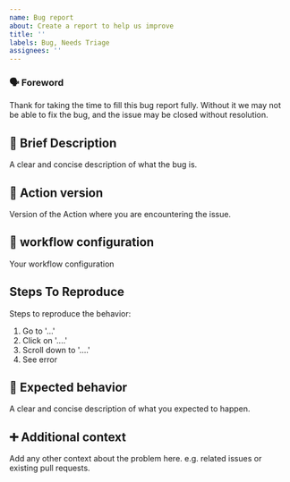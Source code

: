 ```yaml
---
name: Bug report
about: Create a report to help us improve
title: ''
labels: Bug, Needs Triage
assignees: ''
---
```


### :speaking_head: Foreword

Thank for taking the time to fill this bug report fully. Without it we may not be able to fix the bug, and the issue may be closed without resolution.

## :ghost: Brief Description

A clear and concise description of what the bug is.

## :pancakes: Action version

Version of the Action where you are encountering the issue.

## :tophat: workflow configuration

Your workflow configuration

## Steps To Reproduce

Steps to reproduce the behavior:

1. Go to '...'
2. Click on '....'
3. Scroll down to '....'
4. See error

## :police_car: Expected behavior

A clear and concise description of what you expected to happen.

## :heavy_plus_sign: Additional context

Add any other context about the problem here. e.g. related issues or existing pull requests.
